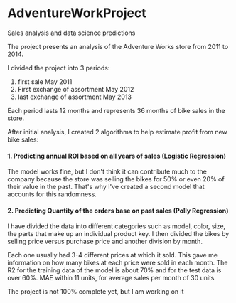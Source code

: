 # AdventureWorkProject
Sales analysis and data science predictions

The project presents an analysis of the Adventure Works store from 2011 to 2014. 

I divided the project into 3 periods:
1. first sale May 2011
2. First exchange of assortment May 2012
3. last exchange of assortment May 2013

Each period lasts 12 months and represents 36 months of bike sales in the store. 

After initial analysis, I created 2 algorithms to help estimate profit from new bike sales:
#### 1. Predicting annual ROI based on all years of sales (Logistic Regression)
The model works fine, but I don't think it can contribute much to the company because the store was selling the bikes for 50% or even 20% of their value in the past. That's why I've created a second model that accounts for this randomness.

#### 2. Predicting Quantity of the orders base on past sales (Polly Regression)
I have divided the data into different categories such as model, color, size, the parts that make up an individual product key. I then divided the bikes by selling price versus purchase price and another division by month. 

Each one usually had 3-4 different prices at which it sold. This gave me information on how many bikes at each price were sold in each month.
The R2 for the training data of the model is about 70% and for the test data is over 60%. MAE within 11 units, for average sales per month of 30 units

The project is not 100% complete yet, but I am working on it
